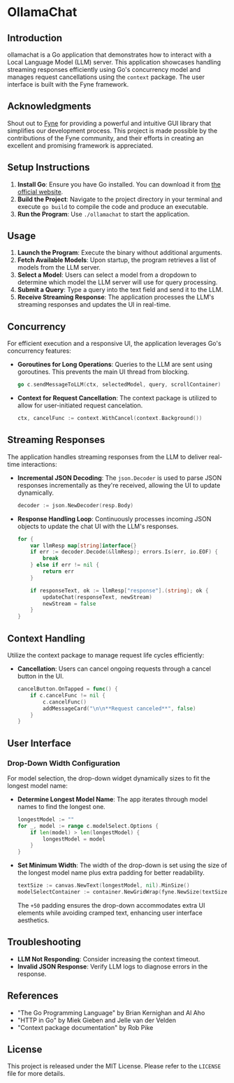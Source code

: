 # OllamaChat

## Introduction

ollamachat is a Go application that demonstrates how to interact with a Local Language Model (LLM) server. This application showcases handling streaming responses efficiently using Go's concurrency model and manages request cancellations using the `context` package. The user interface is built with the Fyne framework.

## Acknowledgments

Shout out to [Fyne](https://fyne.io/) for providing a powerful and intuitive GUI library that simplifies our development process. This project is made possible by the contributions of the Fyne community, and their efforts in creating an excellent and promising framework is appreciated.

## Setup Instructions

1. **Install Go**: Ensure you have Go installed. You can download it from [the official website](https://golang.org/dl/).
2. **Build the Project**: Navigate to the project directory in your terminal and execute `go build` to compile the code and produce an executable.
3. **Run the Program**: Use `./ollamachat` to start the application.

## Usage

1. **Launch the Program**: Execute the binary without additional arguments.
2. **Fetch Available Models**: Upon startup, the program retrieves a list of models from the LLM server.
3. **Select a Model**: Users can select a model from a dropdown to determine which model the LLM server will use for query processing.
4. **Submit a Query**: Type a query into the text field and send it to the LLM.
5. **Receive Streaming Response**: The application processes the LLM's streaming responses and updates the UI in real-time.

## Concurrency

For efficient execution and a responsive UI, the application leverages Go's concurrency features:

- **Goroutines for Long Operations**: Queries to the LLM are sent using goroutines. This prevents the main UI thread from blocking.

  ```go
  go c.sendMessageToLLM(ctx, selectedModel, query, scrollContainer)
  ```

- **Context for Request Cancellation**: The context package is utilized to allow for user-initiated request cancelation.

  ```go
  ctx, cancelFunc := context.WithCancel(context.Background())
  ```

## Streaming Responses

The application handles streaming responses from the LLM to deliver real-time interactions:

- **Incremental JSON Decoding**: The `json.Decoder` is used to parse JSON responses incrementally as they're received, allowing the UI to update dynamically.

  ```go
  decoder := json.NewDecoder(resp.Body)
  ```

- **Response Handling Loop**: Continuously processes incoming JSON objects to update the chat UI with the LLM's responses.

  ```go
  for {
      var llmResp map[string]interface{}
      if err := decoder.Decode(&llmResp); errors.Is(err, io.EOF) {
          break
      } else if err != nil {
          return err
      }

      if responseText, ok := llmResp["response"].(string); ok {
          updateChat(responseText, newStream)
          newStream = false
      }
  }
  ```

## Context Handling

Utilize the context package to manage request life cycles efficiently:

- **Cancellation**: Users can cancel ongoing requests through a cancel button in the UI.

  ```go
  cancelButton.OnTapped = func() {
      if c.cancelFunc != nil {
          c.cancelFunc()
          addMessageCard("\n\n**Request canceled**", false)
      }
  }
  ```

## User Interface

### Drop-Down Width Configuration

For model selection, the drop-down widget dynamically sizes to fit the longest model name:

- **Determine Longest Model Name**: The app iterates through model names to find the longest one.

  ```go
  longestModel := ""
  for _, model := range c.modelSelect.Options {
      if len(model) > len(longestModel) {
          longestModel = model
      }
  }
  ```

- **Set Minimum Width**: The width of the drop-down is set using the size of the longest model name plus extra padding for better readability.

  ```go
  textSize := canvas.NewText(longestModel, nil).MinSize()
  modelSelectContainer := container.NewGridWrap(fyne.NewSize(textSize.Width+50, c.modelSelect.MinSize().Height), c.modelSelect)
  ```

  The `+50` padding ensures the drop-down accommodates extra UI elements while avoiding cramped text, enhancing user interface aesthetics.

## Troubleshooting

- **LLM Not Responding**: Consider increasing the context timeout.
- **Invalid JSON Response**: Verify LLM logs to diagnose errors in the response.

## References

- "The Go Programming Language" by Brian Kernighan and Al Aho
- "HTTP in Go" by Miek Gieben and Jelle van der Velden
- "Context package documentation" by Rob Pike

## License

This project is released under the MIT License. Please refer to the `LICENSE` file for more details.

